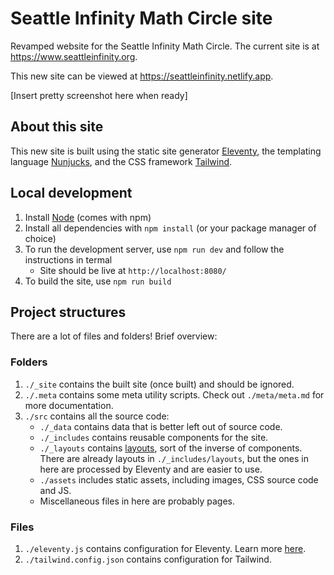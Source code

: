 # Seattle Infinity Math Circle site

Revamped website for the Seattle Infinity Math Circle. The current site is at https://www.seattleinfinity.org.

This new site can be viewed at https://seattleinfinity.netlify.app.

[Insert pretty screenshot here when ready]

## About this site

This new site is built using the static site generator [Eleventy](https://www.11ty.dev/), the templating language [Nunjucks](https://mozilla.github.io/nunjucks/), and the CSS framework [Tailwind](https://tailwindcss.com/).

## Local development

1. Install [Node](https://nodejs.org/en/) (comes with npm)
2. Install all dependencies with `npm install` (or your package manager of choice)
3. To run the development server, use `npm run dev` and follow the instructions in termal
   - Site should be live at `http://localhost:8080/`
4. To build the site, use `npm run build`

## Project structures

There are a lot of files and folders! Brief overview:

### Folders

1. `./_site` contains the built site (once built) and should be ignored.
2. `./.meta` contains some meta utility scripts. Check out `./meta/meta.md` for more documentation.
3. `./src` contains all the source code:
   - `./_data` contains data that is better left out of source code.
   - `./_includes` contains reusable components for the site.
   - `./_layouts` contains [layouts](https://www.11ty.dev/docs/layouts/), sort of the inverse of components. There are already layouts in `./_includes/layouts`, but the ones in here are processed by Eleventy and are easier to use.
   - `./assets` includes static assets, including images, CSS source code and JS.
   - Miscellaneous files in here are probably pages.

### Files

1. `./eleventy.js` contains configuration for Eleventy. Learn more [here](https://www.11ty.dev/docs/).
2. `./tailwind.config.json` contains configuration for Tailwind.
